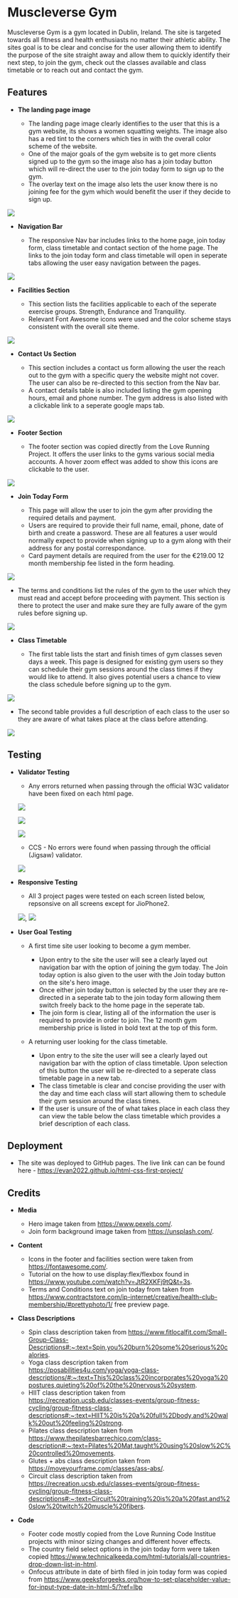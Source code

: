 # Muscleverse Gym

Muscleverse Gym is a gym located in Dublin, Ireland. The site is targeted towards all fitness and health enthusiasts no matter their athletic ability. The sites goal is to be clear and concise for the user allowing them to identify the purpose of the site straight away and allow them to quickly identify their next step, to join the gym, check out the classes available and class timetable or to reach out and contact the gym. 

## Features 

- __The landing page image__

  - The landing page image clearly identifies to the user that this is a gym website, its shows a women squatting weights. The image also has a red tint to the corners which ties in with the overall color scheme of the website. 
  - One of the major goals of the gym website is to get more clients signed up to the gym so the image also has a join today button which will re-direct the user to the join today form to sign up to the gym. 
  - The overlay text on the image also lets the user know there is no joining fee for the gym which would benefit the user if they decide to sign up. 

![](./assets/images/landingpage.png)


- __Navigation Bar__

  - The responsive Nav bar includes links to the home page, join today form, class timetable and contact section of the home page. The links to the join today form and class timetable will open in seperate tabs allowing the user easy navigation between the pages. 

![](./assets/images/navsnippet.png)


- __Facilities Section__

  - This section lists the facilities applicable to each of the seperate exercise groups. Strength, Endurance and Tranquility.  
  - Relevant Font Awesome icons were used and the color scheme stays consistent with the overall site theme. 

![](./assets/images/facilities.png)

- __Contact Us Section__

  - This section includes a contact us form allowing the user the reach out to the gym with a specific query the website might not cover. The user can also be re-directed to this section from the Nav bar. 
  - A contact details table is also included listing the gym opening hours, email and phone number. The gym address is also listed with a clickable link to a seperate google maps tab. 

![](./assets/images/contactus.png)

- __Footer Section__ 

  - The footer section was copied directly from the Love Running Project. It offers the user links to the gyms various social media accounts. A hover zoom effect was added to show this icons are clickable to the user. 

![](./assets/images/footer.png)

- __Join Today Form__

  - This page will allow the user to join the gym after providing the required details and payment. 
  - Users are required to provide their full name, email, phone, date of birth and create a password. These are all features a user would normally expect to provide when signing up to a gym along with their address for any postal correspondance. 
  - Card payment details are required from the user for the €219.00 12 month membership fee listed in the form heading. 

![](./assets/images/form.png)

  - The terms and conditions list the rules of the gym to the user which they must read and accept before proceeding with payment. This section is there to protect the user and make sure they are fully aware of the gym rules before signing up. 

![](./assets/images/tandc.png)

- __Class Timetable__

  - The first table lists the start and finish times of gym classes seven days a week. This page is designed for existing gym users so they can schedule their gym sessions around the class times if they would like to attend. It also gives potential users a chance to view the class schedule before signing up to the gym.

![](./assets/images/classtimetable.png)

  - The second table provides a full description of each class to the user so they are aware of what takes place at the class before attending. 

![](./assets/images/classdescrip.png)

## Testing

- __Validator Testing__

  - Any errors returned when passing through the official W3C validator have been fixed on each html page.

  ![](./assets/images/indexw3c.png)

  ![](./assets/images/jointodayw3c.png)

  ![](./assets/images/timetabew3c.png)

  - CCS - No errors were found when passing through the official (Jigsaw) validator.

  ![](./assets/images/cssvalid.png)

- __Responsive Testing__

  - All 3 project pages were tested on each screen listed below, repsonsive on all screens except for JioPhone2.


  ![](./assets/images/responsivetwo.png), ![](./assets/images/responsiveone.png)

- __User Goal Testing__

  - A first time site user looking to become a gym member. 
    - Upon entry to the site the user will see a clearly layed out navigation bar with the option of joining the gym today. The Join today option is also given to the user with the Join today button on the site's hero image. 
    - Once either join today button is selected by the user they are re-directed in a seperate tab to the join today form allowing them switch freely back to the home page in the seperate tab. 
    - The join form is clear, listing all of the information the user is required to provide in order to join. The 12 month gym membership price is listed in bold text at the top of this form. 

  - A returning user looking for the class timetable. 
    - Upon entry to the site the user will see a clearly layed out navigation bar with the option of class timetable. Upon selection of this button the user will be re-directed to a seperate class timetable page in a new tab. 
    - The class timetable is clear and concise providing the user with the day and time each class will start allowing them to schedule their gym session around the class times.
    - If the user is unsure of the of what takes place in each class they can view the table below the class timetable which provides a brief description of each class. 

## Deployment

  - The site was deployed to GitHub pages. The live link can can be found here - https://evan2022.github.io/html-css-first-project/

## Credits

- __Media__

  - Hero image taken from https://www.pexels.com/.
  - Join form background image taken from https://unsplash.com/. 

- __Content__

  - Icons in the footer and facilities section were taken from https://fontawesome.com/. 
  - Tutorial on the how to use display:flex/flexbox found in https://www.youtube.com/watch?v=JtR2XKFj9tQ&t=3s. 
  - Terms and Conditions text on join today from taken from https://www.contractstore.com/ip-internet/creative/health-club-membership/#prettyphoto/1/ free preview page.

- __Class Descriptions__

  - Spin class description taken from https://www.fitlocalfit.com/Small-Group-Class-Descriptions#:~:text=Spin,you%20burn%20some%20serious%20calories. 
  - Yoga class description taken from https://posabilities4u.com/yoga/yoga-class-descriptions/#:~:text=This%20class%20incorporates%20yoga%20postures,quieting%20of%20the%20nervous%20system. 
  - HIIT class description taken from https://recreation.ucsb.edu/classes-events/group-fitness-cycling/group-fitness-class-descriptions#:~:text=HIIT%20is%20a%20full%2Dbody,and%20walk%20out%20feeling%20strong. 
  - Pilates class description taken from https://www.thepilatesbarrechico.com/class-description#:~:text=Pilates%20Mat,taught%20using%20slow%2C%20controlled%20movements. 
  - Glutes + abs class description taken from https://moveyourframe.com/classes/ass-abs/. 
  - Circuit class description taken from https://recreation.ucsb.edu/classes-events/group-fitness-cycling/group-fitness-class-descriptions#:~:text=Circuit%20training%20is%20a%20fast,and%20slow%20twitch%20muscle%20fibers. 

- __Code__

  - Footer code mostly copied from the Love Running Code Institue projects with minor sizing changes and different hover effects. 
  - The country field select options in the join today form were taken copied https://www.technicalkeeda.com/html-tutorials/all-countries-drop-down-list-in-html. 
  - Onfocus attribute in date of birth filed in join today form was copied from https://www.geeksforgeeks.org/how-to-set-placeholder-value-for-input-type-date-in-html-5/?ref=lbp


